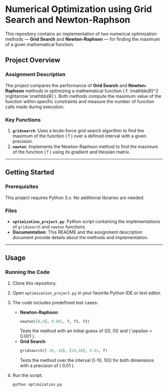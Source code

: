 # Numerical Optimization using Grid Search and Newton-Raphson

This repository contains an implementation of two numerical optimization methods — **Grid Search** and **Newton-Raphson** — for finding the maximum of a given mathematical function.

## Project Overview

### Assignment Description
The project compares the performance of **Grid Search** and **Newton-Raphson** methods in optimizing a mathematical function \( f: \mathbb{R}^2 \rightarrow \mathbb{R} \). Both methods compute the maximum value of the function within specific constraints and measure the number of function calls made during execution.

### Key Functions
1. **`gridsearch`**: Uses a brute-force grid search algorithm to find the maximum of the function \( f \) over a defined interval with a given precision.
2. **`newton`**: Implements the Newton-Raphson method to find the maximum of the function \( f \) using its gradient and Hessian matrix.

---

## Getting Started

### Prerequisites
This project requires Python 3.x. No additional libraries are needed.

### Files
- **`optimization_project.py`**: Python script containing the implementations of `gridsearch` and `newton` functions.
- **Documentation**: This README and the assignment description document provide details about the methods and implementation.

---

## Usage

### Running the Code
1. Clone this repository.
2. Open `optimization_project.py` in your favorite Python IDE or text editor.
3. The code includes predefined test cases:
   - **Newton-Raphson**: 
     ```python
     newton([0,0], 0.001, f, f1, f2)
     ```
     Tests the method with an initial guess of \([0, 0]\) and \( \epsilon = 0.001 \).
   - **Grid Search**: 
     ```python
     gridsearch([-10,-10], [10,10], 0.01, f)
     ```
     Tests the method over the interval \([-10, 10]\) for both dimensions with a precision of \( 0.01 \).

4. Run the script:
   ```bash
   python optimization.py
